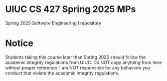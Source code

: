 # UIUC CS 427 Spring 2025 MPs
Spring 2025 Software Engineering I repository

# Notice
Students taking this course later than Spring 2025 should follow the academic integrity regulations from UIUC. Do NOT copy anything from here without proper reference. I am NOT responsible for any behaviors you conduct that violate the academic integrity regulations.

